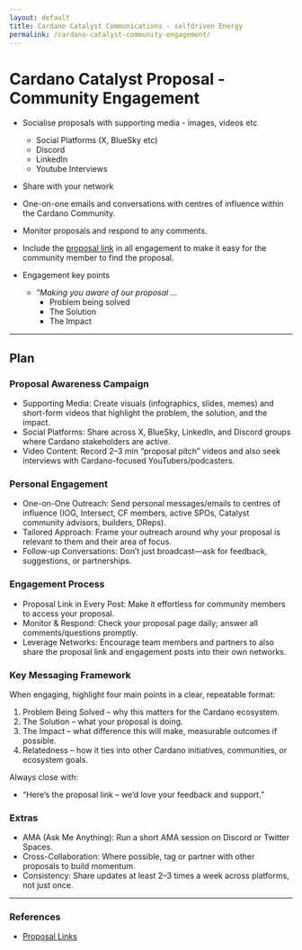 ```yaml
---
layout: default
title: Cardano Catalyst Communications - selfdriven Energy
permalink: /cardano-catalyst-community-engagement/
---
```


# Cardano Catalyst Proposal - Community Engagement

- Socialise proposals with supporting media - images, videos etc
    - Social Platforms (X, BlueSky etc)
    - Discord
    - LinkedIn
    - Youtube Interviews

- Share with your network

- One-on-one emails and conversations with centres of influence within the Cardano Community.

- Monitor proposals and respond to any comments.

- Include the [proposal link](/cardano-catalyst/) in all engagement to make it easy for the community member to find the proposal.

- Engagement key points
    -  *"Making you aware of our proposal ...*
        - Problem being solved
        - The Solution
        - The Impact

---

## Plan

### Proposal Awareness Campaign
- Supporting Media: Create visuals (infographics, slides, memes) and short-form videos that highlight the problem, the solution, and the impact.
- Social Platforms: Share across X, BlueSky, LinkedIn, and Discord groups where Cardano stakeholders are active.
- Video Content: Record 2–3 min “proposal pitch” videos and also seek interviews with Cardano-focused YouTubers/podcasters.

### Personal Engagement
- One-on-One Outreach: Send personal messages/emails to centres of influence (IOG, Intersect, CF members, active SPOs, Catalyst community advisors, builders, DReps).
- Tailored Approach: Frame your outreach around why your proposal is relevant to them and their area of focus.
- Follow-up Conversations: Don’t just broadcast—ask for feedback, suggestions, or partnerships.

### Engagement Process
- Proposal Link in Every Post: Make it effortless for community members to access your proposal.
- Monitor & Respond: Check your proposal page daily; answer all comments/questions promptly.
- Leverage Networks: Encourage team members and partners to also share the proposal link and engagement posts into their own networks.

### Key Messaging Framework

When engaging, highlight four main points in a clear, repeatable format:
1.	Problem Being Solved – why this matters for the Cardano ecosystem.
2.	The Solution – what your proposal is doing.
3.	The Impact – what difference this will make, measurable outcomes if possible.
4.	Relatedness – how it ties into other Cardano initiatives, communities, or ecosystem goals.

Always close with:
-  “Here’s the proposal link – we’d love your feedback and support.”

### Extras
- AMA (Ask Me Anything): Run a short AMA session on Discord or Twitter Spaces.
- Cross-Collaboration: Where possible, tag or partner with other proposals to build momentum.
- Consistency: Share updates at least 2–3 times a week across platforms, not just once.

---

### References
- [Proposal Links](/cardano-catalyst/)
